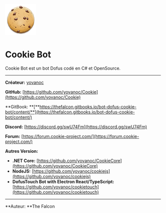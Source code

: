 # ![](/assets/cookie.png)

# Cookie Bot

Cookie Bot est un bot Dofus codé en C\# et OpenSource.

---

**Créateur:** [yovanoc](https://github.com/yovanoc)

**GitHub:** [https://github.com/yovanoc/Cookie](https://github.com/yovanoc/Cookie)

**GitBook: **[**https://thefalcon.gitbooks.io/bot-dofus-cookie-bot/content/**](https://thefalcon.gitbooks.io/bot-dofus-cookie-bot/content/)

**Discord:** [https://discord.gg/swU74Fm](https://discord.gg/swU74Fm)

**Forum:** [https://forum.cookie-project.com/](https://forum.cookie-project.com/)

**Autres Version:**

* **.NET Core:** [https://github.com/yovanoc/CookieCore](https://github.com/yovanoc/CookieCore)
* **NodeJS:** [https://github.com/yovanoc/cookiejs](https://github.com/yovanoc/cookiejs)
* **DofusTouch Bot with Electron React/TypeScript:** [https://github.com/yovanoc/cookietouch](https://github.com/yovanoc/cookietouch) 

---

**Auteur: **The Falcon

